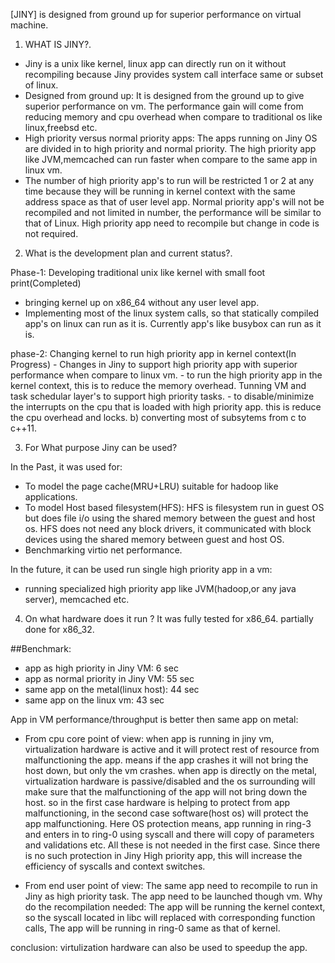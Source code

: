 
[JINY] is designed from ground up for superior performance on virtual machine.

1. WHAT IS JINY?.
 - Jiny is a  unix like kernel, linux app can directly run on it without recompiling because Jiny provides system call interface same or subset of linux. 
 - Designed from ground up: It is designed from the ground up to give superior performance on vm. The performance gain will come from reducing memory and cpu overhead when compare to traditional os like linux,freebsd etc.
 - High priority versus normal priority apps: The apps running on Jiny OS are divided in to high priority and normal priority. The high priority app like JVM,memcached can run faster when compare to the same app in linux vm. 
 - The number of high priority app's to run will be restricted 1 or 2 at any time because they will be running in kernel context with the same address space as that of user level app. Normal priority app's  will not be recompiled and not limited in number, the performance will be similar to that of Linux. High priority app need to recompile but change in code is not required.

2. What is the development plan and current status?.

  Phase-1: Developing traditional unix like kernel with small foot print(Completed)
 -  bringing kernel up on x86_64 without any user level app.
 -  Implementing most of the linux system calls, so that statically compiled app's on linux can run as it is. Currently app's like busybox can run as it is.
    
  phase-2: Changing kernel to run high priority app in kernel context(In Progress)
      - Changes in Jiny to support high priority app with superior performance when compare to linux vm.
      - to run the high priority app in the kernel context, this is to reduce the memory overhead. Tunning VM and task schedular layer's to support high priority tasks.
      - to disable/minimize the interrupts on the cpu that is loaded with high priority app. this is reduce the cpu overhead and locks.
   b) converting most of subsytems from c to c++11.
     
3. For What purpose Jiny can be used?

 In the Past, it was used for:
  -  To model the page cache(MRU+LRU) suitable for hadoop like applications. 
  -  To model Host based filesystem(HFS): HFS is filesystem run in guest OS but does file i/o using the shared memory between the guest and host os. HFS does not need any block drivers, it communicated with block devices using the shared memory between guest and host OS.  
  - Benchmarking virtio net performance.
	
In the future, it can be used run single high priority app in a vm:

  -  running specialized high priority app like  JVM(hadoop,or any java server), memcached  etc. 

4. On what hardware does it run ?
 It was fully tested for x86_64. partially done for x86_32.
 
##Benchmark:
- app as high priority in Jiny VM:      6 sec
- app as normal priority in Jiny VM: 55 sec
- same app on the metal(linux host): 44 sec
- same app on the linux vm:          43 sec

App in VM performance/throughput is better then same app on metal:


- From cpu core point of view: when app is running in jiny vm, virtualization hardware is active and it will protect rest of resource  from malfunctioning the app.
             means if the app crashes it will not bring the host down, but only the vm crashes.
        when app is directly on the metal, virtualization hardware is passive/disabled and the os surrounding will make sure that the malfunctioning of the app will not bring down the host.
        so in the first case hardware is helping to protect from app malfunctioning, in the second case software(host os) will protect the app malfunctioning.
         Here OS protection means, app running in ring-3 and enters in to ring-0 using  syscall and there will copy of parameters and validations etc. All these is not needed in the first case. Since there is no such protection in Jiny High priority app, this will increase the efficiency of syscalls and context switches.
        
- From end user point of view: The same app need to recompile to run in  Jiny as high priority task. The app need to be launched though vm.
  Why do the recompilation needed: The app will be running the kernel context, so the syscall located in libc will replaced with corresponding function calls, The app will be running in ring-0 same as that of kernel.

 conclusion: virtulization hardware can also be used to speedup the app.